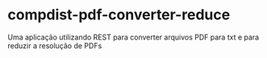 # compdist-pdf-converter-reduce
Uma aplicação utilizando REST para converter arquivos PDF para txt e para reduzir a resolução de PDFs
